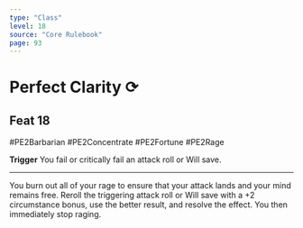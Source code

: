 ```yaml
---
type: "Class"
level: 18
source: "Core Rulebook"
page: 93
---
```

# Perfect Clarity ⟳
## Feat 18
#PE2Barbarian #PE2Concentrate #PE2Fortune #PE2Rage

**Trigger** You fail or critically fail an attack roll or Will save.

---
You burn out all of your rage to ensure that your attack lands and your mind remains free. Reroll the triggering attack roll or Will save with a +2 circumstance bonus, use the better result, and resolve the effect. You then immediately stop raging.